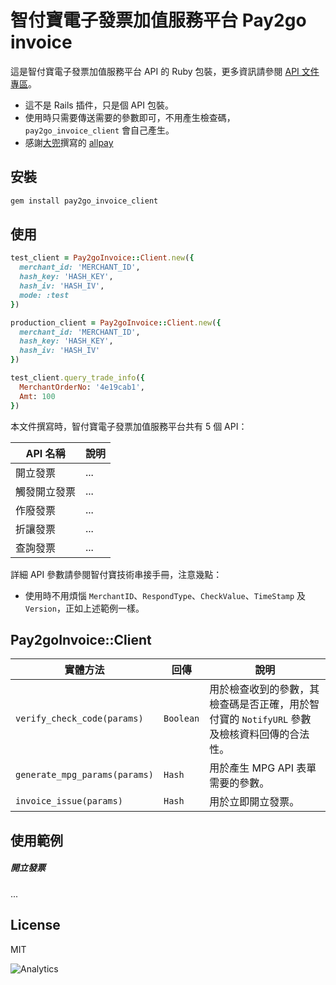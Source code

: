 # 智付寶電子發票加值服務平台 Pay2go invoice

這是智付寶電子發票加值服務平台 API 的 Ruby 包裝，更多資訊請參閱 [API 文件專區](https://inv.pay2go.com/Invoice_index/download)。

- 這不是 Rails 插件，只是個 API 包裝。
- 使用時只需要傳送需要的參數即可，不用產生檢查碼，`pay2go_invoice_client` 會自己產生。
- 感謝[大兜](https://github.com/tonytonyjan)撰寫的 [allpay](https://github.com/tonytonyjan/allpay)

## 安裝

```bash
gem install pay2go_invoice_client
```

## 使用

```ruby
test_client = Pay2goInvoice::Client.new({
  merchant_id: 'MERCHANT_ID',
  hash_key: 'HASH_KEY',
  hash_iv: 'HASH_IV',
  mode: :test
})

production_client = Pay2goInvoice::Client.new({
  merchant_id: 'MERCHANT_ID',
  hash_key: 'HASH_KEY',
  hash_iv: 'HASH_IV'
})

test_client.query_trade_info({
  MerchantOrderNo: '4e19cab1',
  Amt: 100
})
```

本文件撰寫時，智付寶電子發票加值服務平台共有 5 個 API：

API 名稱           | 說明
---                  | ---
開立發票              | ...
觸發開立發票          | ...
作廢發票              | ...
折讓發票              | ...
查詢發票              | ...

詳細 API 參數請參閱智付寶技術串接手冊，注意幾點：

- 使用時不用煩惱 `MerchantID`、`RespondType`、`CheckValue`、`TimeStamp` 及 `Version`，正如上述範例一樣。

## Pay2goInvoice::Client

實體方法                                                   | 回傳       | 說明
---                                                       | ---       | ---
`verify_check_code(params)`                               | `Boolean` | 用於檢查收到的參數，其檢查碼是否正確，用於智付寶的 `NotifyURL` 參數及檢核資料回傳的合法性。
`generate_mpg_params(params)`                             | `Hash`    | 用於產生 MPG API 表單需要的參數。
`invoice_issue(params)`                                   | `Hash`    | 用於立即開立發票。

## 使用範例

##### 開立發票

...

## License
MIT

![Analytics](https://ga-beacon.appspot.com/UA-44933497-3/CalvertYang/pay2go?pixel)
